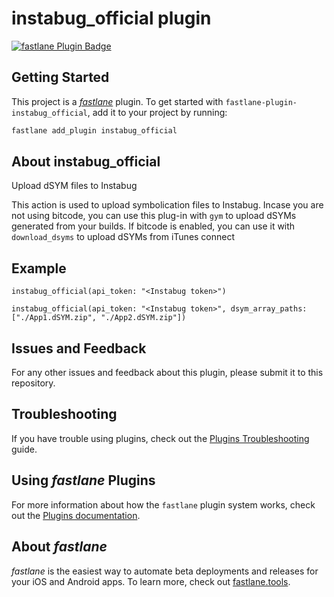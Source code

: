 # instabug_official plugin

[![fastlane Plugin Badge](https://rawcdn.githack.com/fastlane/fastlane/master/fastlane/assets/plugin-badge.svg)](https://rubygems.org/gems/fastlane-plugin-instabug_official)

## Getting Started

This project is a [_fastlane_](https://github.com/fastlane/fastlane) plugin. To get started with `fastlane-plugin-instabug_official`, add it to your project by running:

```bash
fastlane add_plugin instabug_official
```

## About instabug_official

Upload dSYM files to Instabug

This action is used to upload symbolication files to Instabug. Incase you are not using bitcode, you can use this plug-in
with `gym` to upload dSYMs generated from your builds. If bitcode is enabled, you can use it with `download_dsyms` to upload dSYMs
from iTunes connect

## Example

```
instabug_official(api_token: "<Instabug token>")
```

```
instabug_official(api_token: "<Instabug token>", dsym_array_paths: ["./App1.dSYM.zip", "./App2.dSYM.zip"])
```

## Issues and Feedback

For any other issues and feedback about this plugin, please submit it to this repository.

## Troubleshooting

If you have trouble using plugins, check out the [Plugins Troubleshooting](https://docs.fastlane.tools/plugins/plugins-troubleshooting/) guide.

## Using _fastlane_ Plugins

For more information about how the `fastlane` plugin system works, check out the [Plugins documentation](https://docs.fastlane.tools/plugins/create-plugin/).

## About _fastlane_

_fastlane_ is the easiest way to automate beta deployments and releases for your iOS and Android apps. To learn more, check out [fastlane.tools](https://fastlane.tools).
